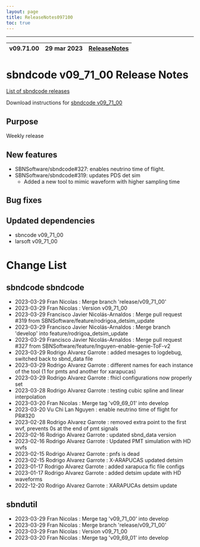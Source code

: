```yaml
---
layout: page
title: ReleaseNotes097100
toc: true
---
```


-----------------------------------------------------------------------------
| v09.71.00 | 29 mar 2023 | [ReleaseNotes](ReleaseNotes097100.html) |
| --- | --- | --- |



sbndcode v09_71_00 Release Notes
=======================================================================================

[List of sbndcode releases](List_of_SBND_code_releases.html)

Download instructions for [sbndcode v09_71_00](http://scisoft.fnal.gov/scisoft/bundles/sbnd/v09_71_00/sbndcode-v09_71_00.html)

Purpose
---------------------------------------------------
Weekly release

New features
---------------------------------------------------
* SBNSoftware/sbndcode#327: enables neutrino time of flight.
* SBNSoftware/sbndcode#319: updates PDS det sim
  * Added a new tool to mimic waveform with higher sampling time

Bug fixes
---------------------------------------------------

Updated dependencies
---------------------------------------------------
* sbncode v09_71_00
* larsoft v09_71_00

Change List
==========================================

sbndcode sbndcode
---------------------------------------------------

* 2023-03-29  Fran Nicolas : Merge branch 'release/v09_71_00'
* 2023-03-29  Fran Nicolas : Version v09_71_00
* 2023-03-29  Francisco Javier Nicolás-Arnaldos : Merge pull request #319 from SBNSoftware/feature/rodrigoa_detsim_update
* 2023-03-29  Francisco Javier Nicolás-Arnaldos : Merge branch 'develop' into feature/rodrigoa_detsim_update
* 2023-03-29  Francisco Javier Nicolás-Arnaldos : Merge pull request #327 from SBNSoftware/feature/lnguyen-enable-genie-ToF-v2
* 2023-03-29  Rodrigo Alvarez Garrote : added mesages to logdebug, switched back to sbnd_data file
* 2023-03-29  Rodrigo Alvarez Garrote : different names for each instance of the tool (1 for pmts and another for xarapucas)
* 2023-03-29  Rodrigo Alvarez Garrote : fhicl configurations now properly set
* 2023-03-28  Rodrigo Alvarez Garrote : testing cubic spline and linear interpolation
* 2023-03-20  Fran Nicolas : Merge tag 'v09_69_01' into develop
* 2023-03-20  Vu Chi Lan Nguyen : enable neutrino time of flight for PR#320
* 2023-02-28  Rodrigo Alvarez Garrote : removed extra point to the first wvf, prevents 0s at the end of pmt signals
* 2023-02-16  Rodrigo Alvarez Garrote : updated sbnd_data version
* 2023-02-16  Rodrigo Alvarez Garrote : Updated PMT simulation with HD wvfs
* 2023-02-15  Rodrigo Alvarez Garrote : pnfs is dead
* 2023-02-15  Rodrigo Alvarez Garrote : X-ARAPUCAS updated detsim
* 2023-01-17  Rodrigo Alvarez Garrote : added xarapuca flc file configs
* 2023-01-17  Rodrigo Alvarez Garrote : added detsim update with HD waveforms
* 2022-12-20  Rodrigo Alvarez Garrote : XARAPUCAs detsim update

sbndutil
---------------------------------------------------

* 2023-03-29  Fran Nicolas : Merge tag 'v09_71_00' into develop
* 2023-03-29  Fran Nicolas : Merge branch 'release/v09_71_00'
* 2023-03-29  Fran Nicolas : Version v09_71_00
* 2023-03-20  Fran Nicolas : Merge tag 'v09_69_01' into develop
